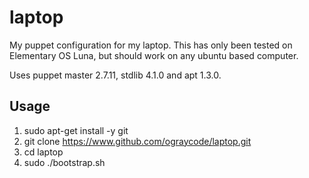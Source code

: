 laptop
======

My puppet configuration for my laptop. This has only been tested on Elementary OS Luna, but should work on any ubuntu based computer.

Uses puppet master 2.7.11, stdlib 4.1.0 and apt 1.3.0.

Usage
-----
1. sudo apt-get install -y git
2. git clone https://www.github.com/ograycode/laptop.git
3. cd laptop
4. sudo ./bootstrap.sh
